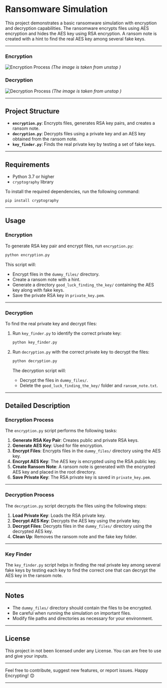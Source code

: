 
# Ransomware Simulation

This project demonstrates a basic ransomware simulation with encryption and decryption capabilities. The ransomware encrypts files using AES encryption and hides the AES key using RSA encryption. A ransom note is created with a hint to find the real AES key among several fake keys.

---
### Encryption
![Encryption Process](https://d8it4huxumps7.cloudfront.net/uploads/images/650a96f7bf772_encryption_vs_decryption_02.jpg)
*(The image is taken from unstop )*
### Decryption
![Decryption Process](https://d8it4huxumps7.cloudfront.net/uploads/images/650a96d2732f2_encryption_vs_decryption_03.jpg?d=2000x2000) 
*(The image is taken from unstop )*

---

## Project Structure

- **`encryption.py`**: Encrypts files, generates RSA key pairs, and creates a ransom note.
- **`decryption.py`**: Decrypts files using a private key and an AES key obtained from the ransom note.
- **`key_finder.py`**: Finds the real private key by testing a set of fake keys.

---

## Requirements

- Python 3.7 or higher
- `cryptography` library

To install the required dependencies, run the following command:

```bash
pip install cryptography
```

---

## Usage

### Encryption

To generate RSA key pair and encrypt files, run `encryption.py`:

```bash
python encryption.py
```

This script will:

- Encrypt files in the `dummy_files/` directory.
- Create a ransom note with a hint.
- Generate a directory `good_luck_finding_the_key/` containing the AES key along with fake keys.
- Save the private RSA key in `private_key.pem`.

---

### Decryption

To find the real private key and decrypt files:

1. Run `key_finder.py` to identify the correct private key:
   
   ```bash
   python key_finder.py
   ```

2. Run `decryption.py` with the correct private key to decrypt the files:

   ```bash
   python decryption.py
   ```

   The decryption script will:
   
   - Decrypt the files in `dummy_files/`.
   - Delete the `good_luck_finding_the_key/` folder and `ransom_note.txt`.

---

## Detailed Description

### Encryption Process

The `encryption.py` script performs the following tasks:

1. **Generate RSA Key Pair**: Creates public and private RSA keys.
2. **Generate AES Key**: Used for file encryption.
3. **Encrypt Files**: Encrypts files in the `dummy_files/` directory using the AES key.
4. **Encrypt AES Key**: The AES key is encrypted using the RSA public key.
5. **Create Ransom Note**: A ransom note is generated with the encrypted AES key and placed in the root directory.
6. **Save Private Key**: The RSA private key is saved in `private_key.pem`.

---

### Decryption Process

The `decryption.py` script decrypts the files using the following steps:

1. **Load Private Key**: Loads the RSA private key.
2. **Decrypt AES Key**: Decrypts the AES key using the private key.
3. **Decrypt Files**: Decrypts files in the `dummy_files/` directory using the decrypted AES key.
4. **Clean Up**: Removes the ransom note and the fake key folder.

---

### Key Finder

The `key_finder.py` script helps in finding the real private key among several fake keys by testing each key to find the correct one that can decrypt the AES key in the ransom note.

---

## Notes

- The `dummy_files/` directory should contain the files to be encrypted.
- Be careful when running the simulation on important files.
- Modify file paths and directories as necessary for your environment.

---

## License

This project in not been licensed under any License. You can are free to use and give your inputs.

  
---

Feel free to contribute, suggest new features, or report issues. Happy Encrypting! 😊

---

